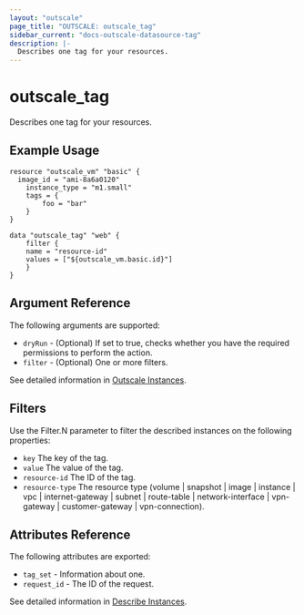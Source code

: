 ```yaml
---
layout: "outscale"
page_title: "OUTSCALE: outscale_tag"
sidebar_current: "docs-outscale-datasource-tag"
description: |-
  Describes one tag for your resources.
---
```


# outscale_tag

Describes one tag for your resources.

## Example Usage

```hcl
resource "outscale_vm" "basic" {
  image_id = "ami-8a6a0120"
	instance_type = "m1.small"
	tags = {
		foo = "bar"
	}
}

data "outscale_tag" "web" {
	filter {
    name = "resource-id"
    values = ["${outscale_vm.basic.id}"]
	}
}
```

## Argument Reference

The following arguments are supported:

* `dryRun` - (Optional) If set to true, checks whether you have the required permissions to perform the action.
* `filter` - (Optional) One or more filters.

See detailed information in [Outscale Instances](http://docs.outscale.com/api_fcu/operations/Action_DescribeTags_get.html#_api_fcu-action_describetags_get).

## Filters

Use the Filter.N parameter to filter the described instances on the following properties:

* `key` The key of the tag.
* `value` The value of the tag.
* `resource-id` The ID of the tag.
* `resource-type` The resource type (volume | snapshot | image | instance | vpc | internet-gateway | subnet | route-table | network-interface | vpn-gateway | customer-gateway | vpn-connection).

## Attributes Reference

The following attributes are exported:

* `tag_set` - Information about one.
* `request_id` - The ID of the request.

See detailed information in [Describe Instances](http://docs.outscale.com/api_fcu/operations/Action_DescribeTags_get.html#_body_parameter).

